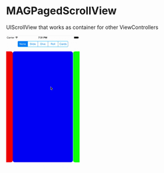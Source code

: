 # MAGPagedScrollView
UIScrollView that works as container for other ViewControllers

[![ScreenShot](resources/MAGPagedScrollViewDemo.gif)](resources/MAGPagedScrollViewDemo.mov)
